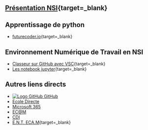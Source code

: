 
## [Présentation NSI](http://si.lycee.ecmorlaix.fr/nsi){target=_blank}

## Apprentissage de python

- [futurecoder.io](https://fr.futurecoder.io){target=_blank}

## Environnement Numérique de Travail en NSI

- [Classeur sur GitHub avec VSC](https://ericecmorlaix.github.io/adn-Tutoriel_lab_si/IDE/GitHub/){target=_blank}
- [Les notebook jupyter](https://ericecmorlaix.github.io/adn-Tutoriel_lab_si/IDE/notebook/){target=_blank}

## Autres liens directs

- [![Logo GitHub](https://avatars.githubusercontent.com/in/15368?s=32&v=4 "GitHub") GitHub](https://github.com/)
- [Ecole Directe](https://www.ecoledirecte.com)
- [Microsoft 365](https://login.microsoftonline.com/)
- [EC@M](https://www.ecmorlaix.fr/)
- [CDI](https://cdi-lycee.ecmorlaix.fr)
- [E.N.T. ECA.M](https://ec-morlaix.github.io/info/){target=_blank}